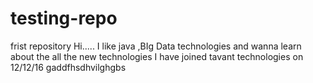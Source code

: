 # testing-repo
frist repository
Hi..... I like java ,BIg Data technologies and wanna learn about the all the new technologies
I have joined tavant technologies on 12/12/16
gaddfhsdhvilghgbs
